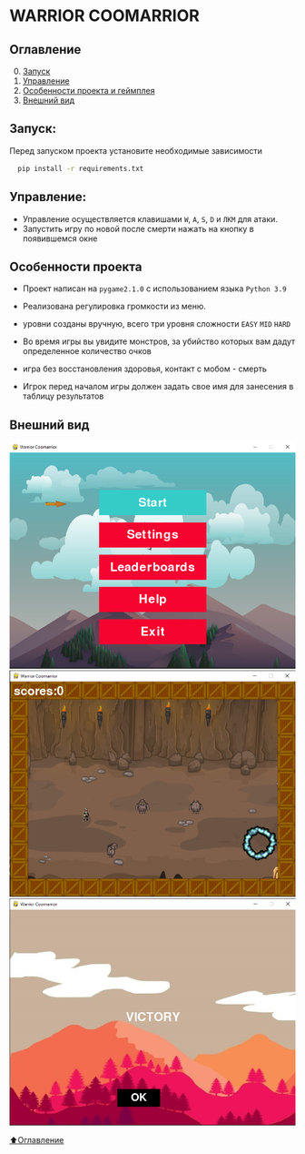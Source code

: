 WARRIOR COOMARRIOR
========================

## Оглавление

0. [Запуск](#Запуск)
1. [Управление](#Управление)
2. [Особенности проекта и геймплея](#Особенности-проекта-и-геймплея)
3. [Внешний вид](#Внешний-вид)

## Запуск:

Перед запуском проекта установите необходимые зависимости

```bash
  pip install -r requirements.txt
```

## Управление:

* Управление осуществляется клавишами `W`, `A`, `S`, `D` и `ЛКМ` для
  атаки.
* Запустить игру по новой после смерти нажать на кнопку в появившемся окне

## Особенности проекта

* Проект написан на `pygame2.1.0` с использованием языка `Python 3.9`

* Реализована регулировка громкости из меню.

* уровни созданы вручную, всего три уровня сложности `EASY` `MID` `HARD`

* Во время игры вы увидите монстров, за убийство которых вам дадут определенное количество очков

* игра без восстановления здоровья, контакт с мобом - смерть

* Игрок перед началом игры должен задать свое имя для занесения в таблицу результатов


## Внешний вид
![Alt-текст](backgrounds/img.png "Меню")
![Alt-текст](backgrounds/img_1.png "Игра") ![Alt-текст](backgrounds/img_2.png "Финальное окно")

[:arrow_up:Оглавление](#Оглавление)
